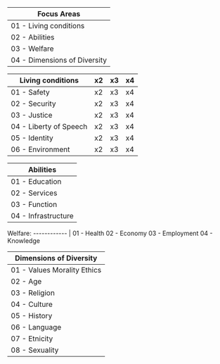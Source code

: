 
Focus Areas  |
------------  |
01 - Living conditions|
02 - Abilities|
03 - Welfare|
04 - Dimensions of Diversity|

Living conditions | x2  |  x3  |  x4  |
------------  |  ------------  |  ------------  |  ------------  |
01 - Safety|x2|x3|x4|
02 - Security|x2|x3|x4|
03 - Justice|x2|x3|x4|
04 - Liberty of Speech|x2|x3|x4|
05 - Identity|x2|x3|x4|x2|x3|x4|
06 - Environment|x2|x3|x4|

Abilities  |
------------  |
01 - Education|
02 - Services|
03 - Function|
04 - Infrastructure|

Welfare:
------------  |
01 - Health
02 - Economy
03 - Employment
04 - Knowledge

Dimensions of Diversity  |
------------  |
01 - Values Morality Ethics|
02 - Age|
03 - Religion|
04 - Culture|
05 - History|
06 - Language|
07 - Etnicity|
08 - Sexuality|
